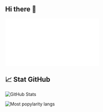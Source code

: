 ## Hi there 👋


![Model Preview (click me)](config-3d-contrib/cvrseq-2024-github-skyline.stl)

## 📈 Stat GitHub
![GitHub Stats](https://github-readme-stats.vercel.app/api?username=cvrseq&show_icons=true&theme=radical)

![Most popylarity langs](https://github-readme-stats.vercel.app/api/top-langs/?username=cvrseq&layout=compact&theme=radical)



